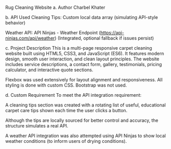 Rug Cleaning Website
a. Author
Charbel Khater

b. API Used
Cleaning Tips: Custom local data array (simulating API-style behavior)

Weather API: API Ninjas - Weather Endpoint (https://api-ninjas.com/api/weather)
(Integrated, optional fallback if issues persist)

c. Project Description
This is a multi-page responsive carpet cleaning website built using HTML5, CSS3, and JavaScript (ES6). It features modern design, smooth user interaction, and clean layout principles. The website includes service descriptions, a contact form, gallery, testimonials, pricing calculator, and interactive quote sections.

Flexbox was used extensively for layout alignment and responsiveness. All styling is done with custom CSS. Bootstrap was not used.

d. Custom Requirement
To meet the API integration requirement:

A cleaning tips section was created with a rotating list of useful, educational carpet care tips shown each time the user clicks a button.

Although the tips are locally sourced for better control and accuracy, the structure simulates a real API.

A weather API integration was also attempted using API Ninjas to show local weather conditions (to inform users of drying conditions).